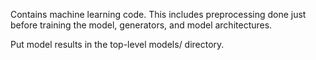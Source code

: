 Contains machine learning code. This includes preprocessing done
just before training the model, generators, and model architectures.

Put model results in the top-level models/ directory.